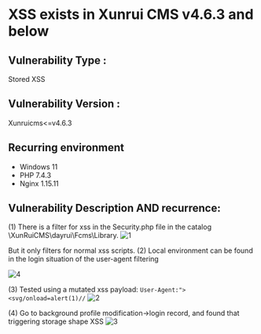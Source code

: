 # XSS exists in Xunrui CMS v4.6.3 and below

## Vulnerability Type : 
Stored XSS

## Vulnerability Version :
Xunruicms<=v4.6.3

## Recurring environment
* Windows 11  
* PHP 7.4.3  
* Nginx 1.15.11

## Vulnerability Description AND recurrence:
(1) There is a filter for xss in the Security.php file in the catalog \XunRuiCMS\dayrui\Fcms\Library\.
![1](C:\Users\ASUS\Desktop\模板\1.png)

But it only filters for normal xss scripts.
(2) Local environment can be found in the login situation of the user-agent filtering

![4](C:\Users\ASUS\Desktop\模板\4.png)

(3) Tested using a mutated xss payload:
`User-Agent:"><svg/onload=alert(1)//`
![2](C:\Users\ASUS\Desktop\模板\2.png)

(4) Go to background profile modification->login record, and found that triggering storage shape XSS
![3](C:\Users\ASUS\Desktop\模板\3.png)

